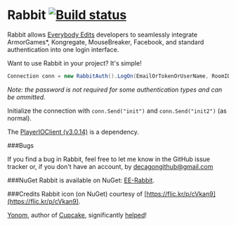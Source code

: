 Rabbit [![Build status](https://ci.appveyor.com/api/projects/status/6fxlb8bkqp18cg3c/branch/master)](https://ci.appveyor.com/project/Decagon/rabbit/branch/master)
======

Rabbit allows [Everybody Edits](http://everybodyedits.com) developers to seamlessly integrate ArmorGames*, Kongregate, MouseBreaker, Facebook, and standard authentication into one login interface. 

Want to use Rabbit in your project? It's simple!

```csharp
Connection conn = new RabbitAuth().LogOn(EmailOrTokenOrUserName, RoomID, Password);
```
*Note: the password is not required for some authentication types and can be ommitted.*

Initialize the connection with `conn.Send("init")` and `conn.Send("init2")` (as normal).

The [PlayerIOClient (v3.0.14)](https://gamesnet.yahoo.com/download/) is a dependency. 

###Bugs

If you find a bug in Rabbit, feel free to let me know in the GitHub issue tracker or, if you don't have an account, by decagongithub@gmail.com

###NuGet
Rabbit is available on NuGet: [EE-Rabbit](http://www.nuget.org/packages/EE-Rabbit/).


###Credits
Rabbit icon (on NuGet) courtesy of [https://flic.kr/p/cVkan9](https://flic.kr/p/cVkan9).

[Yonom](https://github.com/Yonom), author of [Cupcake](https://github.com/Yonom/CupCake), significantly [helped](https://github.com/Decagon/Rabbit/commits/master?author=Yonom)!
